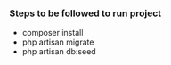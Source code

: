 
<h3>Steps to be followed to run project</h3>
<ul>
	<li>composer install</li>
	<li>
		php artisan migrate
	</li>
	<li>
		php artisan db:seed
	</li>
	
</ul>